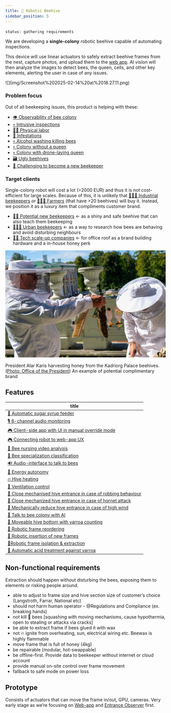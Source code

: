 ```yaml
---
title: 🧿 Robotic Beehive
sidebar_position: 5
---
```

`status: gathering requirements`

We are developing a **single-colony** robotic beehive capable of automating inspections.

This device will use linear actuators to safely extract beehive frames from the nest, capture photos, and upload them to the [web app](../web_app/web_app.md). AI vision will then analyze the images to detect bees, the queen, cells, and other key elements, alerting the user in case of any issues.

<div style={{width:300}}>
![](img/Screenshot%202025-02-14%20at%2018.27.11.png)
</div>

### Problem focus
Out of all beekeeping issues, this product is helping with these:
- [👁️ Observability of bee colony](../../🌨️%20Problems/👁️%20Observability%20of%20bee%20colony.md)
- [💀 Intrusive inspections](../../🌨️%20Problems/💀%20Intrusive%20inspections.md)
- [💪🏻 Physical labor](../../🌨️%20Problems/💪🏻%20Physical%20labor.md)
- [🦀 Infestations](../../🌨️%20Problems/🦀%20Infestations.md)
- [💀 Alcohol washing killing bees](../../🌨️%20Problems/💀%20Alcohol%20washing%20killing%20bees.md)
- [💀 Colony without a queen](../../🌨️%20Problems/💀%20Colony%20without%20a%20queen.md)
- [💀 Colony with drone-laying queen](../../🌨️%20Problems/💀%20Colony%20with%20drone-laying%20queen.md)
- [🗃️ Ugly beehives](../../🌨️%20Problems/🗃️%20Ugly%20beehives.md)
- [🎒 Challenging to become a new beekeeper](../../🌨️%20Problems/🎒%20Challenging%20to%20become%20a%20new%20beekeeper.md)

### Target clients

Single-colony robot will cost a lot (>2000 EUR) and thus it is not cost-efficient for large scales. Because of this, it is unlikely that [👨🏻‍🚒 Industrial beekeepers](../clients/👨🏻‍🚒%20Industrial%20beekeepers.md) or [🧑🏻‍🌾 Farmers](../clients/🧑🏻‍🌾%20Farmers.md) (that have >20 beehives) will buy it. Instead, we position it as a luxury item that compliments customer brand.

- [👨🏻 Potential new beekeepers](../clients/👨🏻%20Potential%20new%20beekeepers.md) ← as a shiny and safe beehive that can also teach them beekeeping
- [👩🏼‍🏫 Urban beekeepers](../clients/👩🏼‍🏫%20Urban%20beekeepers.md) ← as a way to research how bees are behaving and avoid disturbing neighbours
- [👩🏻 Tech scale-up companies](../clients/👩🏻%20Tech%20scale-up%20companies.md) ← for office roof as a brand building hardware and a in-house honey perk

![](../../img/president.png)

President Alar Karis harvesting honey from the Kadriorg Palace beehives. ([Photo: Office of the President](https://news.err.ee/1609070024/gallery-president-alar-karis-harvesting-honey-in-front-of-kadriorg-palace#lg=1&slide=1)) An example of potential complimentary brand

## Features
<!-- QueryToSerialize: table WITHOUT ID "[" + default(title, file.name) + "]" + default( "("+  replace(replace(file.path, "about/products/robotic_beehive/", ""), " ", "%20") + ")", "") as title FROM "about/products/robotic_beehive/ideas" WHERE file.name != "index" -->
<!-- SerializedQuery: table WITHOUT ID "[" + default(title, file.name) + "]" + default( "("+  replace(replace(file.path, "about/products/robotic_beehive/", ""), " ", "%20") + ")", "") as title FROM "about/products/robotic_beehive/ideas" WHERE file.name != "index" -->

| title                                                                                                                                                       |
| ----------------------------------------------------------------------------------------------------------------------------------------------------------- |
| [🍭 Automatic sugar syrup feeder](ideas/🍭%20Automatic%20sugar%20syrup%20feeder.md)                                                                         |
| [🎙️ 6-channel audio monitoring](ideas/🎙️%206-channel%20audio%20monitoring.md)                                                                             |
| [🎮 Client-side app with UI in manual override mode](ideas/🎮%20Client-side%20app%20with%20UI%20in%20manual%20override%20mode.md)                           |
| [🎮 Connecting robot to web-app UX](ideas/🎮%20Connecting%20robot%20to%20web-app%20UX.md)                                                                   |
| [🐝 Bee nursing video analysis](ideas/🐝%20Bee%20nursing%20video%20analysis.md)                                                                             |
| [🐝 Bee specialization classification](ideas/🐝%20Bee%20specialization%20classification.md)                                                                 |
| [🔊 Audio-interface to talk to bees](ideas/🔊%20Audio-interface%20to%20talk%20to%20bees.md)                                                                 |
| [🔌 Energy autonomy](ideas/🔌%20Energy%20autonomy.md)                                                                                                       |
| [🔥 Hive heating](ideas/🔥%20Hive%20heating.md)                                                                                                             |
| [🚁 Ventilation control](ideas/🚁%20Ventilation%20control.md)                                                                                               |
| [🛑 Close mechanised hive entrance in case of robbing behaviour](ideas/🛑%20Close%20mechanised%20hive%20entrance%20in%20case%20of%20robbing%20behaviour.md) |
| [🛑 Close mechanized hive entrance in case of hornet attack](ideas/🛑%20Close%20mechanized%20hive%20entrance%20in%20case%20of%20hornet%20attack.md)         |
| [🛑 Mechanically reduce hive entrance in case of high wind](ideas/🛑%20Mechanically%20reduce%20hive%20entrance%20in%20case%20of%20high%20wind.md)           |
| [🤖 Talk to bee colony with AI](ideas/🤖%20Talk%20to%20bee%20colony%20with%20AI.md)                                                                         |
| [🦾 Moveable hive bottom with varroa counting](ideas/🦾%20Moveable%20hive%20bottom%20with%20varroa%20counting.md)                                           |
| [🦾 Robotic frame reordering](ideas/🦾%20Robotic%20frame%20reordering.md)                                                                                   |
| [🦾 Robotic insertion of new frames](ideas/🦾%20Robotic%20insertion%20of%20new%20frames.md)                                                                 |
| [🦾Robotic frame isolation & extraction](ideas/🦾Robotic%20frame%20isolation%20&%20extraction.md)                                                           |
| [🧪 Automatic acid treatment against varroa](ideas/🧪%20Automatic%20acid%20treatment%20against%20varroa.md)                                                 |
<!-- SerializedQuery END -->

## Non-functional requirements

Extraction should happen without disturbing the bees, exposing them to elements or risking people around.

- able to adjust to frame size and hive section size of customer’s choice (Langstroth, Farrar, National etc)
- should not harm human operator - @Regulations and Compliance (ex. breaking hands)
- not kill 🐝 bees [squashing with moving mechanisms, cause hypothermia, open to stealing or attacks via cracks]
- be able to extract frame if bees glued it with wax
- not 🔥 ignite from overheating, sun, electrical wiring etc. Beewax is highly flammable
- move frame that is full of honey (4kg)
- be repairable (modular, hot-swappable)
- be offline-first. Provide data to beekeeper without internet or cloud account
- provide manual on-site control over frame movement
- fallback to safe mode on power loss

## Prototype

Consists of actuators that can move the frame in/out, GPU, cameras. Very early stage as we’re focusing on [Web-app](https://www.notion.so/Web-app-2937ed264e1d434a8664caa4bc40978e?pvs=21) and [Entrance Observer](https://www.notion.so/Entrance-Observer-b0319799ab7744dc928c08119de4fc43?pvs=21) first.
